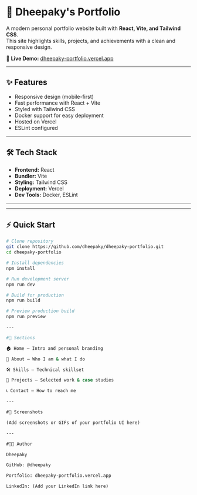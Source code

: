 # 🚀 Dheepaky's Portfolio

A modern personal portfolio website built with **React, Vite, and Tailwind CSS**.  
This site highlights skills, projects, and achievements with a clean and responsive design.

🔗 **Live Demo:** [dheepaky-portfolio.vercel.app](https://dheepaky-portfolio.vercel.app)

---

## ✨ Features

- Responsive design (mobile-first)  
- Fast performance with React + Vite  
- Styled with Tailwind CSS  
- Docker support for easy deployment  
- Hosted on Vercel  
- ESLint configured  

---

## 🛠️ Tech Stack

- **Frontend:** React  
- **Bundler:** Vite  
- **Styling:** Tailwind CSS  
- **Deployment:** Vercel  
- **Dev Tools:** Docker, ESLint  

---


---

## ⚡ Quick Start

```bash
# Clone repository
git clone https://github.com/dheepaky/dheepaky-portfolio.git
cd dheepaky-portfolio

# Install dependencies
npm install

# Run development server
npm run dev

# Build for production
npm run build

# Preview production build
npm run preview

---

#📂 Sections

🏠 Home – Intro and personal branding

📖 About – Who I am & what I do

🛠️ Skills – Technical skillset

📂 Projects – Selected work & case studies

📞 Contact – How to reach me

---

#📸 Screenshots

(Add screenshots or GIFs of your portfolio UI here)

---

#👨‍💻 Author

Dheepaky

GitHub: @dheepaky

Portfolio: dheepaky-portfolio.vercel.app

LinkedIn: (Add your LinkedIn link here)
